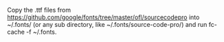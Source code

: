 Copy the .ttf files from https://github.com/google/fonts/tree/master/ofl/sourcecodepro into ~/.fonts/ (or any sub directory, like ~/.fonts/source-code-pro/) and run fc-cache -f ~/.fonts.
